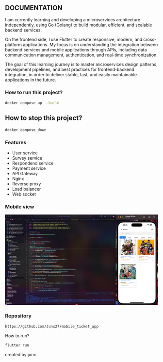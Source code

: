## DOCUMENTATION

I am currently learning and developing a microservices architecture independently, using Go (Golang) to build modular, efficient, and scalable backend services.

On the frontend side, I use Flutter to create responsive, modern, and cross-platform applications. My focus is on understanding the integration between backend services and mobile applications through APIs, including data communication management, authentication, and real-time synchronization.

The goal of this learning journey is to master microservices design patterns, development pipelines, and best practices for frontend-backend integration, in order to deliver stable, fast, and easily maintainable applications in the future.

### How to run this project?

```bash
docker compose up --build
```

## How to stop this project?
```bash
docker compose down
```

### Features

- User service
- Survey service
- Respondend service
- Payment service
- API Gateway
- Nginx
- Reverse proxy
- Load balancer
- Web socket

### Mobile view

![Cover](https://raw.githubusercontent.com/Junx27/kudata-v1/main/doc/assets/mobile_view.jpg)

### Repository

```bash
https://github.com/Junx27/mobile_ticket_app
```

How to run?

```bash
flutter run
```

created by junx
